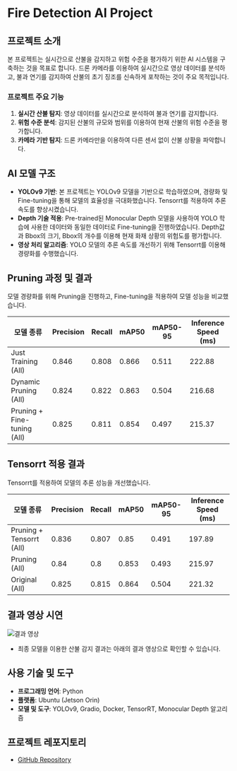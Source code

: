 # Fire Detection AI Project

## 프로젝트 소개

본 프로젝트는 실시간으로 산불을 감지하고 위험 수준을 평가하기 위한 AI 시스템을 구축하는 것을 목표로 합니다. 드론 카메라를 이용하여 실시간으로 영상 데이터를 분석하고, 불과 연기를 감지하여 산불의 초기 징조를 신속하게 포착하는 것이 주요 목적입니다. 

### 프로젝트 주요 기능
1. **실시간 산불 탐지**: 영상 데이터를 실시간으로 분석하여 불과 연기를 감지합니다.
2. **위험 수준 분석**: 감지된 산불의 규모와 범위를 이용하여 현재 산불의 위험 수준을 평가합니다.
3. **카메라 기반 탐지**: 드론 카메라만을 이용하여 다른 센서 없이 산불 상황을 파악합니다.

## AI 모델 구조

- **YOLOv9 기반**: 본 프로젝트는 YOLOv9 모델을 기반으로 학습하였으며, 경량화 및 Fine-tuning을 통해 모델의 효율성을 극대화했습니다. Tensorrt를 적용하여 추론 속도를 향상시켰습니다.
- **Depth 기술 적용**: Pre-trained된 Monocular Depth 모델을 사용하여 YOLO 학습에 사용한 데이터와 동일한 데이터로 Fine-tuning을 진행하였습니다. Depth값과 Bbox의 크기, Bbox의 개수를 이용해 현재 화재 상황의 위험도를 평가합니다.
- **영상 처리 알고리즘**: YOLO 모델의 추론 속도를 개선하기 위해 Tensorrt를 이용해 경량화를 수행했습니다.

## Pruning 과정 및 결과

모델 경량화를 위해 Pruning을 진행하고, Fine-tuning을 적용하여 모델 성능을 비교했습니다.

| 모델 종류 | Precision | Recall | mAP50 | mAP50-95 | Inference Speed (ms) |
|-----------|-----------|--------|--------|----------|----------------------|
| Just Training (All) | 0.846 | 0.808 | 0.866 | 0.511 | 222.88 |
| Dynamic Pruning (All) | 0.824 | 0.822 | 0.863 | 0.504 | 216.68 |
| Pruning + Fine-tuning (All) | 0.825 | 0.811 | 0.854 | 0.497 | 215.37 |

## Tensorrt 적용 결과

Tensorrt를 적용하여 모델의 추론 성능을 개선했습니다.

| 모델 종류 | Precision | Recall | mAP50 | mAP50-95 | Inference Speed (ms) |
|-----------|-----------|--------|--------|----------|----------------------|
| Pruning + Tensorrt (All) | 0.836 | 0.807 | 0.85 | 0.491 | 197.89 |
| Pruning (All) | 0.84 | 0.8 | 0.853 | 0.493 | 215.97 |
| Original (All) | 0.825 | 0.815 | 0.864 | 0.504 | 221.32 |

## 결과 영상 시연

![결과 영상](KONSLA99_work\fire_detection\mini_project\yolov9\runs\detect\yolov9_17_detect8\test2.png
)
- 최종 모델을 이용한 산불 감지 결과는 아래의 결과 영상으로 확인할 수 있습니다.

## 사용 기술 및 도구
- **프로그래밍 언어**: Python
- **플랫폼**: Ubuntu (Jetson Orin)
- **모델 및 도구**: YOLOv9, Gradio, Docker, TensorRT, Monocular Depth 알고리즘

## 프로젝트 레포지토리
- [GitHub Repository](https://github.com/Konsla99/KONSLA99_work.git)
